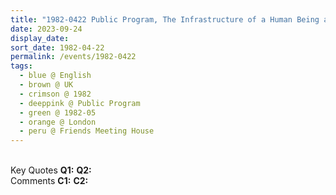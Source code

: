 ```yaml
---
title: "1982-0422 Public Program, The Infrastructure of a Human Being and Whole Universe Is so Beautifully Made, Friends Meeting House, 120 Heath Street, Hampstead, London NW3 1DR, UK"
date: 2023-09-24
display_date: 
sort_date: 1982-04-22
permalink: /events/1982-0422
tags:
  - blue @ English
  - brown @ UK
  - crimson @ 1982
  - deeppink @ Public Program
  - green @ 1982-05
  - orange @ London
  - peru @ Friends Meeting House
---
```


<br>

<wave-list>
  <list-title color="DarkSeaGreen" width="55">Key Quotes</list-title>
  <list-item color="BlanchedAlmond" width="280"><b>Q1:</b> <i></i></list-item>
  <list-item color="Lavender" width="280"><b>Q2:</b> <i></i></list-item>
</wave-list>

<br>

<wave-list>
  <list-title color="DarkSeaGreen" width="55">Comments</list-title>
  <list-item color="BlanchedAlmond" width="280"><b>C1:</b> <i></i></list-item>
  <list-item color="Lavender" width="280"><b>C2:</b> <i></i></list-item>
</wave-list>
